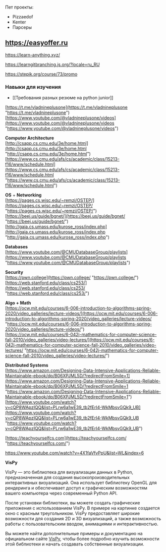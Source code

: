 Пет проекты:
- Pizzaedof
- Kenter
- Парсеры
## https://easyoffer.ru

https://learn-anything.xyz/

https://learngitbranching.js.org/?locale=ru_RU

https://stepik.org/course/73/promo

### Навыки для изучения
- [[Требования разных резюме на python junior]]


[https://t.me/vladnineplusone](https://t.me/vladnineplusone "https://t.me/vladnineplusone")  
[https://www.youtube.com/@vladnineplusone/videos](https://www.youtube.com/@vladnineplusone/videos "https://www.youtube.com/@vladnineplusone/videos")  
  
**Computer Architecture**  
[http://csapp.cs.cmu.edu/3e/home.html](http://csapp.cs.cmu.edu/3e/home.html "http://csapp.cs.cmu.edu/3e/home.html")  
[https://www.cs.cmu.edu/afs/cs/academic/class/15213-f16/www/schedule.html](https://www.cs.cmu.edu/afs/cs/academic/class/15213-f16/www/schedule.html "https://www.cs.cmu.edu/afs/cs/academic/class/15213-f16/www/schedule.html")  
  
**OS** + **Networking**  
[https://pages.cs.wisc.edu/~remzi/OSTEP/](https://pages.cs.wisc.edu/~remzi/OSTEP/ "https://pages.cs.wisc.edu/~remzi/OSTEP/")  
[https://beej.us/guide/bgnet/](https://beej.us/guide/bgnet/ "https://beej.us/guide/bgnet/")  
[http://gaia.cs.umass.edu/kurose_ross/index.php](http://gaia.cs.umass.edu/kurose_ross/index.php "http://gaia.cs.umass.edu/kurose_ross/index.php")  
  
**Databases**  
[https://www.youtube.com/@CMUDatabaseGroup/playlists](https://www.youtube.com/@CMUDatabaseGroup/playlists "https://www.youtube.com/@CMUDatabaseGroup/playlists")  
  
**Security**  
[https://pwn.college](https://pwn.college/ "https://pwn.college/")  
[https://web.stanford.edu/class/cs253/](https://web.stanford.edu/class/cs253/ "https://web.stanford.edu/class/cs253/")  
  
**Algo + Math**  
[https://ocw.mit.edu/courses/6-006-introduction-to-algorithms-spring-2020/video_galleries/lecture-videos/](https://ocw.mit.edu/courses/6-006-introduction-to-algorithms-spring-2020/video_galleries/lecture-videos/ "https://ocw.mit.edu/courses/6-006-introduction-to-algorithms-spring-2020/video_galleries/lecture-videos/")  
[https://ocw.mit.edu/courses/6-042j-mathematics-for-computer-science-fall-2010/video_galleries/video-lectures/](https://ocw.mit.edu/courses/6-042j-mathematics-for-computer-science-fall-2010/video_galleries/video-lectures/ "https://ocw.mit.edu/courses/6-042j-mathematics-for-computer-science-fall-2010/video_galleries/video-lectures/")  
  
**Distributed Systems**  
[https://www.amazon.com/Designing-Data-Intensive-Applications-Reliable-Maintainable-ebook/dp/B06XPJML5D/?redirectFromSmile=1](https://www.amazon.com/Designing-Data-Intensive-Applications-Reliable-Maintainable-ebook/dp/B06XPJML5D/?redirectFromSmile=1 "https://www.amazon.com/Designing-Data-Intensive-Applications-Reliable-Maintainable-ebook/dp/B06XPJML5D/?redirectFromSmile=1")  
[https://www.youtube.com/watch?v=cQP8WApzIQQ&list=PLrw6a1wE39_tb2fErI4-WkMbsvGQk9_UB](https://www.youtube.com/watch?v=cQP8WApzIQQ&list=PLrw6a1wE39_tb2fErI4-WkMbsvGQk9_UB "https://www.youtube.com/watch?v=cQP8WApzIQQ&list=PLrw6a1wE39_tb2fErI4-WkMbsvGQk9_UB")  
  
[https://teachyourselfcs.com](https://teachyourselfcs.com/ "https://teachyourselfcs.com/")



  
https://www.youtube.com/watch?v=4X1faVfvPpU&list=WL&index=6


**VisPy**  
  
VisPy — это библиотека для визуализации данных в Python, предназначенная для создания высокопроизводительных интерактивных визуализаций. Она использует библиотеку OpenGL для рендеринга и обеспечивает доступ к графическим возможностям вашего компьютера через современный Python API.  
  
После установки библиотеки, вы можете создать графические приложения с использованием VisPy. В примере на картинке создается окно с красным треугольником. VisPy предоставляет широкие возможности для создания 2D и 3D визуализаций, а также возможность работы с пользовательским вводом, анимациями и интерактивностью.  
  
Вы можете найти дополнительные примеры и документацию на официальном сайте [VisPy](https://vispy.org/ "https://vispy.org/"), чтобы более подробно изучить возможности этой библиотеки и начать создавать собственные визуализации.